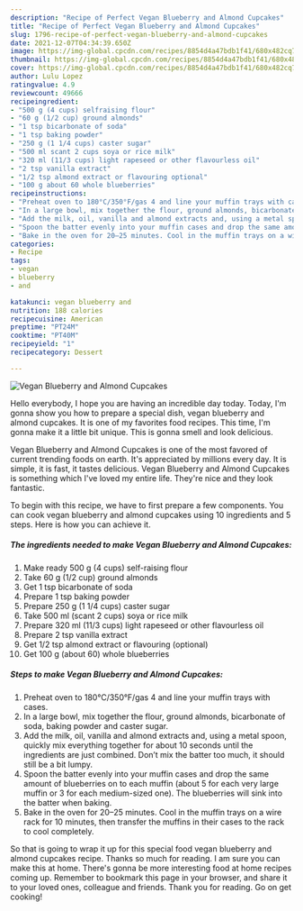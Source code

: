 ```yaml
---
description: "Recipe of Perfect Vegan Blueberry and Almond Cupcakes"
title: "Recipe of Perfect Vegan Blueberry and Almond Cupcakes"
slug: 1796-recipe-of-perfect-vegan-blueberry-and-almond-cupcakes
date: 2021-12-07T04:34:39.650Z
image: https://img-global.cpcdn.com/recipes/8854d4a47bdb1f41/680x482cq70/vegan-blueberry-and-almond-cupcakes-recipe-main-photo.jpg
thumbnail: https://img-global.cpcdn.com/recipes/8854d4a47bdb1f41/680x482cq70/vegan-blueberry-and-almond-cupcakes-recipe-main-photo.jpg
cover: https://img-global.cpcdn.com/recipes/8854d4a47bdb1f41/680x482cq70/vegan-blueberry-and-almond-cupcakes-recipe-main-photo.jpg
author: Lulu Lopez
ratingvalue: 4.9
reviewcount: 49666
recipeingredient:
- "500 g (4 cups) selfraising flour"
- "60 g (1/2 cup) ground almonds"
- "1 tsp bicarbonate of soda"
- "1 tsp baking powder"
- "250 g (1 1/4 cups) caster sugar"
- "500 ml scant 2 cups soya or rice milk"
- "320 ml (11/3 cups) light rapeseed or other flavourless oil"
- "2 tsp vanilla extract"
- "1/2 tsp almond extract or flavouring optional"
- "100 g about 60 whole blueberries"
recipeinstructions:
- "Preheat oven to 180°C/350°F/gas 4 and line your muffin trays with cases."
- "In a large bowl, mix together the flour, ground almonds, bicarbonate of soda, baking powder and caster sugar."
- "Add the milk, oil, vanilla and almond extracts and, using a metal spoon, quickly mix everything together for about 10 seconds until the ingredients are just combined. Don’t mix the batter too much, it should still be a bit lumpy."
- "Spoon the batter evenly into your muffin cases and drop the same amount of blueberries on to each muffin (about 5 for each very large muffin or 3 for each medium-sized one). The blueberries will sink into the batter when baking."
- "Bake in the oven for 20–25 minutes. Cool in the muffin trays on a wire rack for 10 minutes, then transfer the muffins in their cases to the rack to cool completely."
categories:
- Recipe
tags:
- vegan
- blueberry
- and

katakunci: vegan blueberry and 
nutrition: 188 calories
recipecuisine: American
preptime: "PT24M"
cooktime: "PT40M"
recipeyield: "1"
recipecategory: Dessert

---
```



![Vegan Blueberry and Almond Cupcakes](https://img-global.cpcdn.com/recipes/8854d4a47bdb1f41/680x482cq70/vegan-blueberry-and-almond-cupcakes-recipe-main-photo.jpg)

Hello everybody, I hope you are having an incredible day today. Today, I'm gonna show you how to prepare a special dish, vegan blueberry and almond cupcakes. It is one of my favorites food recipes. This time, I'm gonna make it a little bit unique. This is gonna smell and look delicious.

Vegan Blueberry and Almond Cupcakes is one of the most favored of current trending foods on earth. It's appreciated by millions every day. It is simple, it is fast, it tastes delicious. Vegan Blueberry and Almond Cupcakes is something which I've loved my entire life. They're nice and they look fantastic.




To begin with this recipe, we have to first prepare a few components. You can cook vegan blueberry and almond cupcakes using 10 ingredients and 5 steps. Here is how you can achieve it.

<!--inarticleads1-->

##### The ingredients needed to make Vegan Blueberry and Almond Cupcakes:

1. Make ready 500 g (4 cups) self-raising flour
1. Take 60 g (1/2 cup) ground almonds
1. Get 1 tsp bicarbonate of soda
1. Prepare 1 tsp baking powder
1. Prepare 250 g (1 1/4 cups) caster sugar
1. Take 500 ml (scant 2 cups) soya or rice milk
1. Prepare 320 ml (11/3 cups) light rapeseed or other flavourless oil
1. Prepare 2 tsp vanilla extract
1. Get 1/2 tsp almond extract or flavouring (optional)
1. Get 100 g (about 60) whole blueberries




<!--inarticleads2-->

##### Steps to make Vegan Blueberry and Almond Cupcakes:

1. Preheat oven to 180°C/350°F/gas 4 and line your muffin trays with cases.
1. In a large bowl, mix together the flour, ground almonds, bicarbonate of soda, baking powder and caster sugar.
1. Add the milk, oil, vanilla and almond extracts and, using a metal spoon, quickly mix everything together for about 10 seconds until the ingredients are just combined. Don’t mix the batter too much, it should still be a bit lumpy.
1. Spoon the batter evenly into your muffin cases and drop the same amount of blueberries on to each muffin (about 5 for each very large muffin or 3 for each medium-sized one). The blueberries will sink into the batter when baking.
1. Bake in the oven for 20–25 minutes. Cool in the muffin trays on a wire rack for 10 minutes, then transfer the muffins in their cases to the rack to cool completely.




So that is going to wrap it up for this special food vegan blueberry and almond cupcakes recipe. Thanks so much for reading. I am sure you can make this at home. There's gonna be more interesting food at home recipes coming up. Remember to bookmark this page in your browser, and share it to your loved ones, colleague and friends. Thank you for reading. Go on get cooking!
